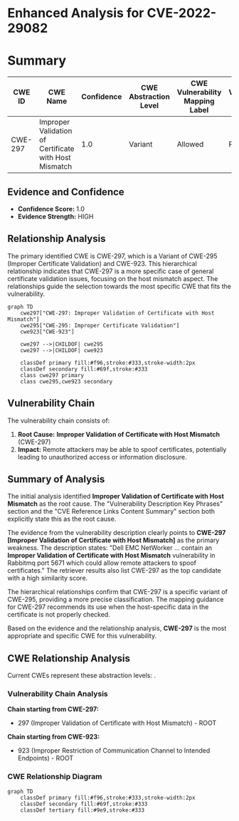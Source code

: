 # Enhanced Analysis for CVE-2022-29082

# Summary
| CWE ID | CWE Name | Confidence | CWE Abstraction Level | CWE Vulnerability Mapping Label | CWE-Vulnerability Mapping Notes |
|---|---|---|---|---|---|
| CWE-297 | Improper Validation of Certificate with Host Mismatch | 1.0 | Variant | Allowed | Primary CWE |

## Evidence and Confidence

*   **Confidence Score:** 1.0
*   **Evidence Strength:** HIGH

## Relationship Analysis
The primary identified CWE is CWE-297, which is a Variant of CWE-295 (Improper Certificate Validation) and CWE-923. This hierarchical relationship indicates that CWE-297 is a more specific case of general certificate validation issues, focusing on the host mismatch aspect. The relationships guide the selection towards the most specific CWE that fits the vulnerability.

```mermaid
graph TD
    cwe297["CWE-297: Improper Validation of Certificate with Host Mismatch"]
    cwe295["CWE-295: Improper Certificate Validation"]
    cwe923["CWE-923"]
    
    cwe297 -->|CHILDOF| cwe295
    cwe297 -->|CHILDOF| cwe923
    
    classDef primary fill:#f96,stroke:#333,stroke-width:2px
    classDef secondary fill:#69f,stroke:#333
    class cwe297 primary
    class cwe295,cwe923 secondary
```

## Vulnerability Chain
The vulnerability chain consists of:
  1.  **Root Cause:** **Improper Validation of Certificate with Host Mismatch** (CWE-297)
  2.  **Impact:** Remote attackers may be able to spoof certificates, potentially leading to unauthorized access or information disclosure.

## Summary of Analysis
The initial analysis identified **Improper Validation of Certificate with Host Mismatch** as the root cause. The "Vulnerability Description Key Phrases" section and the "CVE Reference Links Content Summary" section both explicitly state this as the root cause.

The evidence from the vulnerability description clearly points to **CWE-297 [Improper Validation of Certificate with Host Mismatch]** as the primary weakness. The description states: "Dell EMC NetWorker ... contain an **Improper Validation of Certificate with Host Mismatch** vulnerability in Rabbitmq port 5671 which could allow remote attackers to spoof certificates." The retriever results also list CWE-297 as the top candidate with a high similarity score.

The hierarchical relationships confirm that CWE-297 is a specific variant of CWE-295, providing a more precise classification. The mapping guidance for CWE-297 recommends its use when the host-specific data in the certificate is not properly checked.

Based on the evidence and the relationship analysis, **CWE-297** is the most appropriate and specific CWE for this vulnerability.


## CWE Relationship Analysis

Current CWEs represent these abstraction levels: .


### Vulnerability Chain Analysis

**Chain starting from CWE-297:**
- 297 (Improper Validation of Certificate with Host Mismatch) - ROOT


**Chain starting from CWE-923:**
- 923 (Improper Restriction of Communication Channel to Intended Endpoints) - ROOT



### CWE Relationship Diagram

```mermaid
graph TD
    classDef primary fill:#f96,stroke:#333,stroke-width:2px
    classDef secondary fill:#69f,stroke:#333
    classDef tertiary fill:#9e9,stroke:#333
```